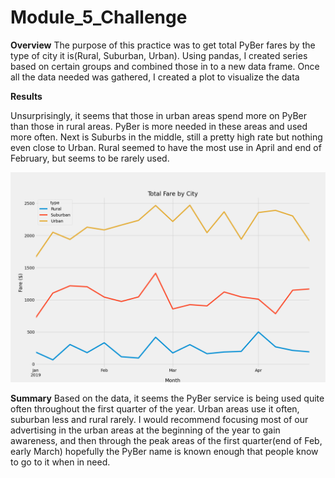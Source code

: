 # Module_5_Challenge
**Overview**
The purpose of this practice was to get total PyBer fares by the type of city it is(Rural, Suburban, Urban). Using pandas, I created series based on certain groups and combined those in to a new data frame. Once all the data needed was gathered, I created a plot to visualize the data

**Results**

Unsurprisingly, it seems that those in urban areas spend more on PyBer than those in rural areas. PyBer is more needed in these areas and used more often.
Next is Suburbs in the middle, still a pretty high rate but nothing even close to Urban.
Rural seemed to have the most use in April and end of February, but seems to be rarely used.

![Alt text](Resources/PyBer_summary.png)


**Summary**
Based on the data, it seems the PyBer service is being used quite often throughout the first quarter of the year. Urban areas use it often, suburban less and rural rarely.
I would recommend focusing most of our advertising in the urban areas at the beginning of the year to gain awareness, and then through the peak areas of the first quarter(end of Feb, early March) hopefully the PyBer name is known enough that people know to go to it when in need.
